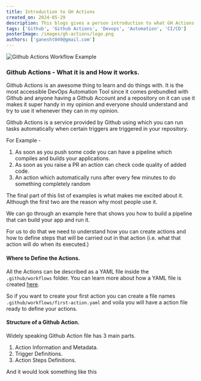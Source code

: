 ```yaml
---
title: Introduction to GH Actions
created_on: 2024-05-29
description: This blogs gives a person introduction to what GH Actions are and what you can achieve by using it
tags: ['Github', 'Github Actions', 'Devops', 'Automation', 'CI/CD']
posterImage: /images/gh-actions/logo.png
authors: ['ganesht049@gmail.com']
---
```



![Github Actions Workflow Example](/images/gh-actions/overview-actions-simple.png)

### Github Actions - What it is and How it works.

Github Actions is an awesome thing to learn and do things with. It is the most
accessible DevOps Automation Tool since it comes prebundled with Github and 
anyone having a Github Account and a repository on it can use it makes it super
handy in my opinion and everyone should understand and try to use it whenever
they can in my opinion.

Github Actions is a service provided by Github using which you can run tasks
automatically when certain triggers are triggered in your repository.

For Example -
1. As soon as you push some code you can have a pipeline which compiles and
builds your applications.
2. As soon as you raise a PR an action can check code quality of added code.
3. An action which automatically runs after every few minutes to do something
   completely random

The final part of this list of examples is what makes me excited about it.
Although the first two are the reason why most people use it.

We can go through an example here that shows you how to build a pipeline that
can build your app and run it.

For us to do that we need to understand how you can create actions and how to
define steps that will be carried out in that action (i.e. what that action 
will do when its executed.)

#### Where to Define the Actions.

All the Actions can be described as a YAML file inside the `.github/workflows`
folder. You can learn more about how a YAML file is created [here](https://www.linode.com/docs/guides/yaml-reference/).

So if you want to create your first action you can create a file names
`.github/workflows/first-action.yaml` and voila you will have a action file
ready to define your actions.


#### Structure of a Github Action. 

Widely speaking Github Action file has 3 main parts. 

1. Action Information and Metadata.
2. Trigger Definitions.
3. Action Steps Definitions.

And it would look something like this 

<script src="https://gist.github.com/gat786/77b5fa9d41ee8445cc1d71b8b8318c04.js"> </script>
